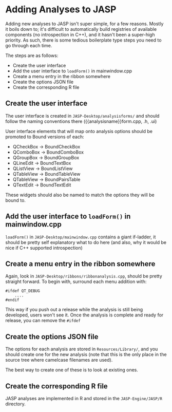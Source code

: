 
Adding Analyses to JASP
=======================

Adding new analyses to JASP isn't super simple, for a few reasons. Mostly it boils down to; it's difficult to automatically build registries of available components (no introspection in C++), and it hasn't been a super-high priority. As such, there is some tedious boilerplate type steps you need to go through each time.

The steps are as follows:

 - Create the user interface
 - Add the user interface to `loadForm()` in mainwindow.cpp
 - Create a menu entry in the ribbon somewhere
 - Create the options JSON file
 - Create the corresponding R file

Create the user interface
-------------------------

The user interface is created in `JASP-Desktop/analysisforms/` and should follow the naming conventions there ({{analysisname}}form.cpp, .h, .ui)

User interface elements that will map onto analysis options should be promoted to Bound versions of each:

 - QCheckBox -> BoundCheckBox
 - QComboBox -> BoundComboBox
 - QGroupBox -> BoundGroupBox
 - QLineEdit -> BoundTextBox
 - QListView -> BoundListView
 - QTableView -> BoundTableView
 - QTableView -> BoundPairsTable
 - QTextEdit -> BoundTextEdit
 
These widgets should also be named to match the options they will be bound to.

Add the user interface to `loadForm()` in mainwindow.cpp
--------------------------------------------------------

`loadForm()` in `JASP-Desktop/mainwindow.cpp` contains a giant if-ladder, it should be pretty self explanatory what to do here (and also, why it would be nice if C++ supported introspection)

Create a menu entry in the ribbon somewhere
-------------------------------------------

Again, look in `JASP-Desktop/ribbons/ribbonanalysis.cpp`, should be pretty straight forward. To begin with, surround each menu addition with:

    #ifdef QT_DEBUG
        ....
    #endif

This way if you push out a release while the analysis is still being developed, users won't see it. Once the analysis is complete and ready for release, you can remove the `#ifdef`

Create the options JSON file
----------------------------

The options for each analysis are stored in `Resources/Library/`, and you should create one for the new analysis (note that this is the only place in the source tree where camelcase filenames are used).

The best way to create one of these is to look at existing ones.

Create the corresponding R file
-------------------------------

JASP analyses are implemented in R and stored in the `JASP-Engine/JASP/R` directory.



